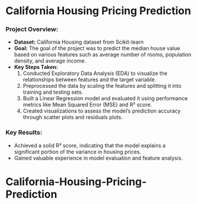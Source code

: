 # California Housing Pricing Prediction

### Project Overview:

- **Dataset:** California Housing dataset from Scikit-learn
- **Goal:** The goal of the project was to predict the median house value based on various features such as average number of rooms, population density, and average income.
- **Key Steps Taken:** 
    1. Conducted Exploratory Data Analysis (EDA) to visualize the relationships between features and the target variable.
    2. Preprocessed the data by scaling the features and splitting it into training and testing sets.
    3. Built a Linear Regression model and evaluated it using performance metrics like Mean Squared Error (MSE) and R² score.
    4. Created visualizations to assess the model’s prediction accuracy through scatter plots and residuals plots.

### Key Results:

- Achieved a solid R² score, indicating that the model explains a significant portion of the variance in housing prices.
- Gained valuable experience in model evaluation and feature analysis.

# California-Housing-Pricing-Prediction
